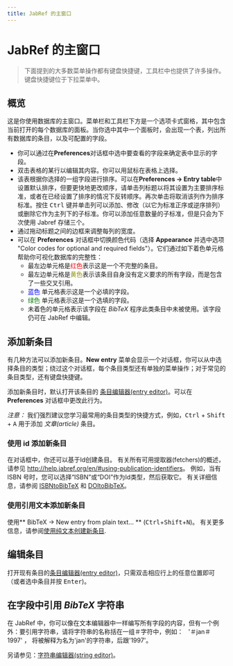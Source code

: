 ```yaml
---
title: JabRef 的主窗口
---
```


# JabRef 的主窗口

> 下面提到的大多数菜单操作都有键盘快捷键，工具栏中也提供了许多操作。键盘快捷键位于下拉菜单中。

## 概览

这是你使用数据库的主窗口。菜单栏和工具栏下方是一个选项卡式窗格，其中包含当前打开的每个数据库的面板。当你选中其中一个面板时，会出现一个表，列出所有数据库的条目，以及可配置的字段。

-   你可以通过在**Preferences**对话框中选中要查看的字段来确定表中显示的字段。
-   双击表格的某行以编辑其内容。你可以用鼠标在表格上选择。
-   该表根据你选择的一组字段进行排序。可以在**Preferences → Entry table**中设置默认排序，但要更快地更改顺序，请单击列标题以将其设置为主要排序标准，或者在已经设置了排序的情况下反转顺序。再次单击将取消该列作为排序标准。按住 <kbd>Ctrl</kbd> 键并单击列可以添加、修改（以它为标准正序或逆序排列）或删除它作为主列下的子标准。你可以添加任意数量的子标准，但是只会为下次使用 Jabref 存储三个。
-   通过拖动标题之间的边框来调整每列的宽度。
-   可以在 **Preferences** 对话框中切换颜色代码（选择 **Appearance** 并选中选项 "Color codes for optional and required fields"）。它们通过如下着色单元格帮助你可视化数据库的完整性：
    -   最左边单元格是<span style="color: red">红色</span>表示这是一个不完整的条目。
    -   最左边单元格是<span style="color: #909000">黄色</span>表示该条目自身没有定义要求的所有字段，而是包含了一些交叉引用。
    -   <span style="color: blue">蓝色</span> 单元格表示这是一个必填的字段。
    -   <span style="color: green">绿色</span> 单元格表示这是一个选填的字段。
    -   未着色的单元格表示该字段在 *BibTeX* 程序此类条目中未被使用。该字段仍可在 JabRef 中编辑。

## 添加新条目

有几种方法可以添加新条目。**New entry** 菜单会显示一个对话框，你可以从中选择条目的类型；绕过这个对话框，每个条目类型还有单独的菜单操作；对于常见的条目类型，还有键盘快捷键。

添加新条目时，默认打开该条目的 [条目编辑器(entry editor)](EntryEditor)。可以在 **Preferences** 对话框中更改此行为。

*注意：* 我们强烈建议您学习最常用的条目类型的快捷方式，例如，<kbd>Ctrl</kbd> + <kbd>Shift</kbd> + <kbd>A</kbd> 用于添加 *文章(article)* 条目。

### 使用 id 添加新条目

在对话框中，你还可以基于Id创建条目。
有关所有可用提取器(fetchers)的概述，请参见 <http://help.jabref.org/en/#using-publication-identifiers>。
例如，当有 ISBN 号时，您可以选择“ISBN”或“DOI”作为Id类型，然后获取它。
有关详细信息，请参阅 [ISBNtoBibTeX](ISBNtoBibTeX) 和 [DOItoBibTeX](DOItoBibTeX)。

### 使用引用文本添加新条目

使用** BibTeX → New entry from plain text... ** (<kbd>Ctrl</kbd>+<kbd>Shift</kbd>+<kbd>N</kbd>)。
有关更多信息，请参阅[使用纯文本创建新条目](NewEntryFromPlainText.md).

## 编辑条目
打开现有条目的[条目编辑器(entry editor)](EntryEditor)，只需双击相应行上的任意位置即可（或者选中条目并按 <kbd>Enter</kbd>)。

## 在字段中引用 *BibTeX* 字符串

在 JabRef 中，你可以像在文本编辑器中一样编写所有字段的内容，但有一个例外：要引用字符串，请将字符串的名称括在一组＃字符中，例如：
  '＃jan＃1997' ，
将被解释为名为'jan'的字符串，后跟'1997'。

另请参见：[字符串编辑器(string editor)](StringEditor)。
